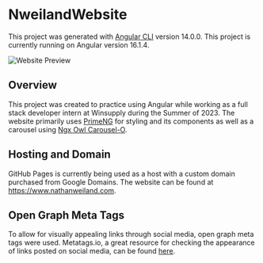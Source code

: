 # NweilandWebsite

This project was generated with [Angular CLI](https://github.com/angular/angular-cli) version 14.0.0. This project is currently running on Angular version 16.1.4.

![Website Preview](https://github.com/NathanW1010/nweiland-website/assets/132369504/159df6f0-97e1-4181-b93d-747ef3c841b2)

## Overview

This project was created to practice using Angular while working as a full stack developer intern at Winsupply during the Summer of 2023. The website primarily uses [PrimeNG](https://primeng.org/) for styling and its components as well as a carousel using [Ngx Owl Carousel-O](https://www.npmjs.com/package/ngx-owl-carousel-o).

## Hosting and Domain

GitHub Pages is currently being used as a host with a custom domain purchased from Google Domains. The website can be found at https://www.nathanweiland.com.

## Open Graph Meta Tags

To allow for visually appealing links through social media, open graph meta tags were used. Metatags.io, a great resource for checking the appearance of links posted on social media, can be found [here](https://metatags.io/?url=www.nathanweiland.com).
